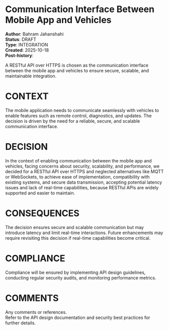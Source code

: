 # Communication Interface Between Mobile App and Vehicles

**Author**: Bahram Jahanshahi<br />
**Status**: DRAFT<br />
**Type**: INTEGRATION<br />
**Created**: 2025-10-18<br />
**Post-history**: 

A RESTful API over HTTPS is chosen as the communication interface between the mobile app and vehicles to ensure secure, scalable, and maintainable integration.

# CONTEXT

The mobile application needs to communicate seamlessly with vehicles to enable features such as remote control, diagnostics, and updates. The decision is driven by the need for a reliable, secure, and scalable communication interface.

# DECISION

In the context of enabling communication between the mobile app and vehicles, facing concerns about security, scalability, and performance, we decided for a RESTful API over HTTPS and neglected alternatives like MQTT or WebSockets, to achieve ease of implementation, compatibility with existing systems, and secure data transmission, accepting potential latency issues and lack of real-time capabilities, because RESTful APIs are widely supported and easier to maintain.

# CONSEQUENCES

The decision ensures secure and scalable communication but may introduce latency and limit real-time interactions. Future enhancements may require revisiting this decision if real-time capabilities become critical.

# COMPLIANCE

Compliance will be ensured by implementing API design guidelines, conducting regular security audits, and monitoring performance metrics.

# COMMENTS

Any comments or references.  
Refer to the API design documentation and security best practices for further details.
